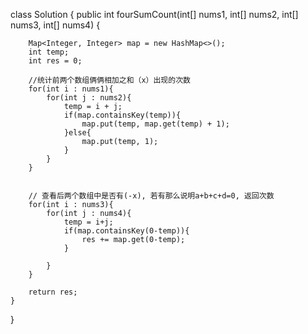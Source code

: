 class Solution {
    public int fourSumCount(int[] nums1, int[] nums2, int[] nums3, int[] nums4) {
        
        Map<Integer, Integer> map = new HashMap<>();
        int temp;
        int res = 0;
        
        //统计前两个数组俩俩相加之和（x）出现的次数
        for(int i : nums1){
            for(int j : nums2){
                temp = i + j;
                if(map.containsKey(temp)){
                    map.put(temp, map.get(temp) + 1);
                }else{
                    map.put(temp, 1);
                }
            }
        }
        
        
        // 查看后两个数组中是否有(-x), 若有那么说明a+b+c+d=0, 返回次数
        for(int i : nums3){
            for(int j : nums4){
                temp = i+j;
                if(map.containsKey(0-temp)){
                    res += map.get(0-temp);
                }
                
            }
        }
        
        return res;
    }
}